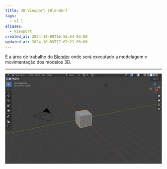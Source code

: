 ```yaml
---
title: 3D Viewport (Blender)
tags:
  - v1.1
aliases:
  - Viewport
created_at: 2024-10-09T16:58:54-03:00
updated_at: 2024-10-09T17:07:21-03:00
---
```


É a área de trabalho do [Blender](api/entrada/2024/07/26/Blender.md) onde será executado a modelagem e movimentação dos modelos 3D.

---

![3D Viewport assim que o blender é aberto pela primeira vez.](assets/images/2024/Blender_3D_Viewport.png)


